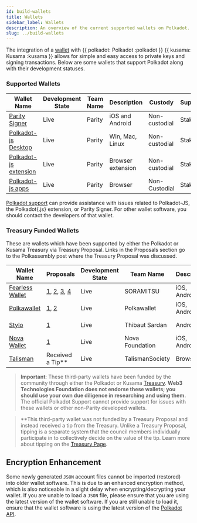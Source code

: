 ```yaml
---
id: build-wallets
title: Wallets
sidebar_label: Wallets
description: An overview of the current supported wallets on Polkadot.
slug: ../build-wallets
---
```


The integration of a [wallet](../general/glossary.md#wallet) with {{ polkadot: Polkadot :polkadot }}
{{ kusama: Kusama :kusama }} allows for simple and easy access to private keys and signing
transactions. Below are some wallets that support Polkadot along with their development statuses.

### Supported Wallets

| Wallet Name                                                         | Development State | Team Name | Description       | Custody       | Supports |
| ------------------------------------------------------------------- | ----------------- | --------- | ----------------- | ------------- | -------- |
| [Parity Signer](https://www.parity.io/signer/)                      | Live              | Parity    | iOS and Android   | Non-custodial | Staking  |
| [Polkadot-js Desktop](https://github.com/polkadot-js/apps/releases) | Live              | Parity    | Win, Mac, Linux   | Non-custodial | Staking  |
| [Polkadot-js extension](https://github.com/polkadot-js/extension)   | Live              | Parity    | Browser extension | Non-custodial | Staking  |
| [Polkadot-js apps](https://polkadot.js.org/apps/#/accounts)         | Live              | Parity    | Browser           | Non-Custodial | Staking  |

[Polkadot support](https://support.polkadot.network/) can provide assistance with issues related to
Polkadot-JS, the Polkadot{.js} extension, or Parity Signer. For other wallet software, you should
contact the developers of that wallet.

### Treasury Funded Wallets

These are wallets which have been supported by either the Polkadot or Kusama Treasury via Treasury Proposal. Links in the Proposals section go to the Polkassembly 
post where the Treasury Proposal was discussed.

| Wallet Name                                   | Proposals                                                                                                                                                                                           | Development State | Team Name       | Description  | Custody       | Supports |
| --------------------------------------------- | --------------------------------------------------------------------------------------------------------------------------------------------------------------------------------------------------- | ----------------- | --------------- | ------------ | ------------- | -------- |
| [Fearless Wallet](https://fearlesswallet.io/) | [1](https://kusama.polkassembly.io/treasury/23), [2](https://kusama.polkassembly.io/treasury/34), [3](https://kusama.polkassembly.io/treasury/74), [4](https://kusama.polkassembly.io/treasury/102) | Live              | SORAMITSU       | iOS, Android | Non-custodial | Staking  |
| [Polkawallet](https://polkawallet.io/)        | [1](https://kusama.polkassembly.io/treasury/32), [2](https://kusama.polkassembly.io/treasury/41)                                                                                                    | Live              | Polkawallet     | iOS, Android | Non-custodial | Staking  |
| [Stylo](https://stylo-app.com/)               | [1](https://polkadot.polkassembly.io/treasury/39)                                                                                                                                                   | Live              | Thibaut Sardan  | Android      | Non-custodial | Staking  |
| [Nova Wallet](https://novawallet.io/)         | [1](https://kusama.polkassembly.io/treasury/122)                                                                                                                                                    | Live              | Nova Foundation | iOS, Android | Non-custodial | Staking  |
| [Talisman](https://talisman.xyz/)             | Received a Tip**                                                                                                                                                                                    | Live              | TalismanSociety | Browser      | Non-custodial | Staking  |

> **Important**: These third-party wallets have been funded by the community through either the Polkadot or Kusama [Treasury](learn-treasury.md). 
> **Web3 Technologies Foundation does not endorse these wallets; you should use your own due diligence in researching and using them.** The official Polkadot 
> Support cannot provide support for issues with these wallets or other non-Parity developed wallets.

> **This third-party wallet was not funded by a Treasury Proposal and instead received a tip from the Treasury. Unlike a Treasury Proposal, tipping is a separate 
> system that the council members individually participate in to collectively decide on the value of the tip. Learn more about tipping on the 
> [Treasury Page](../learn/learn-treasury.md##tipping). 

## Encryption Enhancement

Some newly generated `JSON` account files cannot be imported (restored) into older wallet software.
This is due to an enhanced encryption method, which is also noticeable in a slight delay when
encrypting/decrypting your wallet. If you are unable to load a `JSON` file, please ensure that you
are using the latest version of the wallet software. If you are still unable to load it, ensure that
the wallet software is using the latest version of the [Polkadot API](https://polkadot.js.org/api/).
